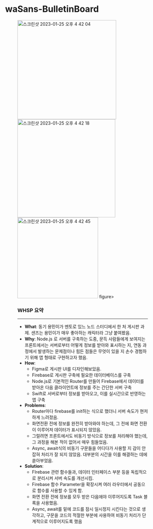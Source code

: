 # waSans-BulletinBoard
<figure class="third">
   <img width="321" alt="스크린샷 2023-01-25 오후 4 42 04" src="https://user-images.githubusercontent.com/58936172/214508617-04c3c50b-4731-4916-a505-6a995a526536.png">
  <img width="318" alt="스크린샷 2023-01-25 오후 4 42 18" src="https://user-images.githubusercontent.com/58936172/214508732-dfbb193a-ba87-4e17-9874-486a85d27a95.png">
  <img width="262" alt="스크린샷 2023-01-25 오후 4 42 45" src="https://user-images.githubusercontent.com/58936172/214508756-16578218-c565-4e32-bb9b-46f3c74eee5a.png">
figure>



### WHSP 요약
***
- **What**: 동기 용민이가 멘토로 있느 노드 스터디에서 한 처 게시판 과제. 샌즈는 용민이가 매우 좋아하는 캐릭터라 그냥 붙여봤음.
- **Why**: Node.js 로 서버를 구축하는 도중, 문득 사람들에게 보여지는 프론트에서는 서버로부터 어떻게 정보를 받아와 표시하는 지, 연동 과정에서 발생하는 문제점이나 힘든 점들은 무엇이 있을 지 손수 경험하기 위해 앱 형태로 구현하고자 했음.
- **How**: 
  - Figma로 게시판 UI를 디자인해보았음.
  - Firebase로 게시판 구축에 필요한 데이터베이스를 구축
  - Node.js로 기본적인 Router를 만들어 Firebase에서 데이터를 받아온 다음 클라이언트에 정보를 주는 간단한 서버 구축
  - Swift로 서버로부터 정보를 받아오고, 이를 실시간으로 반영하는 앱 구축
- **Problems**:
  - Router마다 firebase를 init하는 식으로 했더니 서버 속도가 현저하게 느려졌음.
  - 화면전환 전에 정보를 완전히 받아와야 하는데, 그 전에 화면 전환이 이루어져 데이터가 표시되지 않았음.
  - 그럴려면 프론트에서도 비동기 방식으로 정보를 처리해야 했는데, 그 과정을 해본 적이 없어서 매우 힘들었음. 
  - Async, await식의 비동기 구문들을 어디다가 사용할 지 감이 안 잡혀 처리가 잘 되지 않았음. 대부분의 시간을 이를 해결하는 데에 쏟아부었음.
- **Solution**:
  - FIrebase 관련 함수들과, 데이터 인터페이스 부분 등을 독립적으로 분리시켜 서버 속도를 개선시킴.
  - Firebase 함수 Parameter을 확장시켜 여러 라우터에서 공동으로 함수를 사용할 수 있게 함.
  - 화면 전환 전에 정보를 모두 받은 다음에야 이루어지도록 Task 블록을 사용했음.
  - Async, await를 밑에 코드를 잠시 일시정지 시킨다는 것으로 생각하고, 구문을 코드의 적절한 부분에 사용하여 비동기 처리가 단계적으로 이루어지도록 했음
